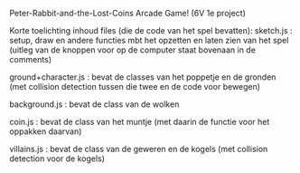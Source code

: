 Peter-Rabbit-and-the-Lost-Coins
Arcade Game! (6V 1e project)

Korte toelichting inhoud files (die de code van het spel bevatten):
sketch.js : setup, draw en andere functies mbt het opzetten en laten zien van het spel (uitleg van de knoppen voor op de computer staat bovenaan in de comments)

ground+character.js : bevat de classes van het poppetje en de gronden (met collision detection tussen die twee en de code voor bewegen)

background.js : bevat de class van de wolken

coin.js : bevat de class van het muntje (met daarin de functie voor het oppakken daarvan)

villains.js : bevat de class van de geweren en de kogels (met collision detection voor de kogels)
